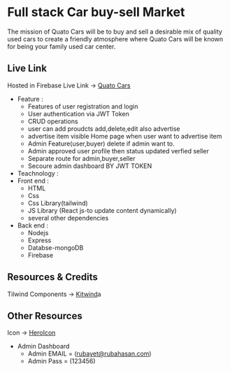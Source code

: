 # Full stack Car buy-sell Market

The mission of Quato Cars will be to buy and sell a desirable mix of quality used cars to create a friendly atmosphere where Quato Cars will be known for being your family used car center.

## Live Link

Hosted in Firebase Live Link -> [Quato Cars](https://quato-cars.web.app/)

- Feature :
  - Features of user registration and login
  - User authentication via JWT Token
  - CRUD operations
  - user can add proudcts add,delete,edit also advertise
  - advertise item visible Home page when user want to advertise item
  - Admin Feature(user,buyer) delete if admin want to.
  - Admin approved user profile then status updated verfied seller
  - Separate route for admin,buyer,seller
  - Secoure admin dashboard BY JWT TOKEN
- Teachnology :
- Front end :
  - HTML
  - Css
  - Css Library(tailwind)
  - JS Library (React js-to update content dynamically)
  - several other dependencies
- Back end :
  - Nodejs
  - Express
  - Databse-mongoDB
  - Firebase

## Resources & Credits

Tilwind Components ->
[Kitwind](https://kitwind.io/products/kometa/components)a

## Other Resources

Icon -> [HeroIcon](https://heroicons.com/)

- Admin Dashboard
  - Admin EMAIL = (rubayet@rubahasan.com)
  - Admin Pass = (123456)
